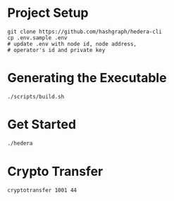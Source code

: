 Project Setup
===

```
git clone https://github.com/hashgraph/hedera-cli
cp .env.sample .env
# update .env with node id, node address, 
# operator's id and private key
```

Generating the Executable
===

```
./scripts/build.sh
```

Get Started
===

```bash
./hedera
```

Crypto Transfer
===

```bash
cryptotransfer 1001 44
```